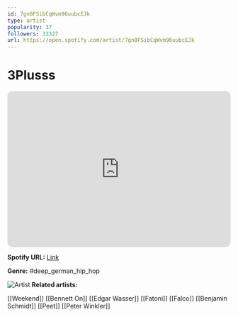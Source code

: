 ```yaml
---
id: 7gn8FSibCqWvm96uubcEJk
type: artist
popularity: 37
followers: 33327
url: https://open.spotify.com/artist/7gn8FSibCqWvm96uubcEJk
---
```

# 3Plusss

<iframe style="border-radius:12px" src="https://open.spotify.com/embed/artist/7gn8FSibCqWvm96uubcEJk" width="100%" height="352" frameBorder="0" allowfullscreen="" allow="autoplay; clipboard-write; encrypted-media; fullscreen; picture-in-picture" loading="lazy"></iframe>

**Spotify URL:** [Link](https://open.spotify.com/artist/7gn8FSibCqWvm96uubcEJk)

**Genre:**  #deep_german_hip_hop

![Artist](https://i.scdn.co/image/ab6761610000e5eba2c833a09a3a6af049d0c591)
**Related artists:**

[[Weekend]]
[[Bennett On]]
[[Edgar Wasser]]
[[Fatoni]]
[[Falco]]
[[Benjamin Schmidt]]
[[Peet]]
[[Peter Winkler]]
